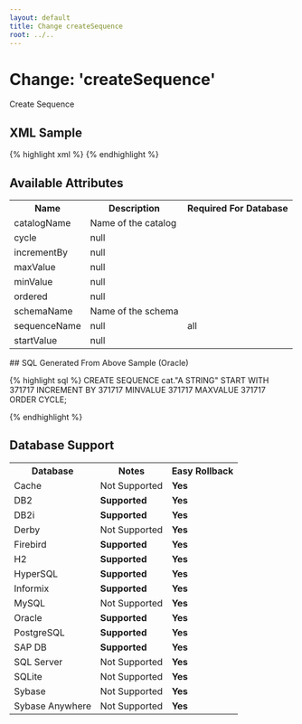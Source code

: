 ```yaml
---
layout: default
title: Change createSequence
root: ../..
---
```


# Change: 'createSequence'

Create Sequence

## XML Sample ##

{% highlight xml %}
<createSequence catalogName="cat"
        cycle="true"
        incrementBy="371717"
        maxValue="371717"
        minValue="371717"
        ordered="true"
        schemaName="public"
        sequenceName="A String"
        startValue="371717"/>
{% endhighlight %}

## Available Attributes ##

<table>
<tr><th>Name</th><th>Description</th><th>Required For Database</th></tr>
<tr><td>catalogName</td><td>Name of the catalog</td><td></td></tr>
<tr><td>cycle</td><td>null</td><td></td></tr>
<tr><td>incrementBy</td><td>null</td><td></td></tr>
<tr><td>maxValue</td><td>null</td><td></td></tr>
<tr><td>minValue</td><td>null</td><td></td></tr>
<tr><td>ordered</td><td>null</td><td></td></tr>
<tr><td>schemaName</td><td>Name of the schema</td><td></td></tr>
<tr><td>sequenceName</td><td>null</td><td>all</td></tr>
<tr><td>startValue</td><td>null</td><td></td></tr>
</table>
## SQL Generated From Above Sample (Oracle)

{% highlight sql %}
CREATE SEQUENCE cat."A STRING" START WITH 371717 INCREMENT BY 371717 MINVALUE 371717 MAXVALUE 371717 ORDER CYCLE;


{% endhighlight %}

## Database Support

<table style='border:1;'>
<tr><th>Database</th><th>Notes</th><th>Easy Rollback</th></tr>
<tr><td>Cache</td><td>Not Supported</td><td><b>Yes</b></td></tr>
<tr><td>DB2</td><td><b>Supported</b></td><td><b>Yes</b></td></tr>
<tr><td>DB2i</td><td><b>Supported</b></td><td><b>Yes</b></td></tr>
<tr><td>Derby</td><td>Not Supported</td><td><b>Yes</b></td></tr>
<tr><td>Firebird</td><td><b>Supported</b></td><td><b>Yes</b></td></tr>
<tr><td>H2</td><td><b>Supported</b></td><td><b>Yes</b></td></tr>
<tr><td>HyperSQL</td><td><b>Supported</b></td><td><b>Yes</b></td></tr>
<tr><td>Informix</td><td><b>Supported</b></td><td><b>Yes</b></td></tr>
<tr><td>MySQL</td><td>Not Supported</td><td><b>Yes</b></td></tr>
<tr><td>Oracle</td><td><b>Supported</b></td><td><b>Yes</b></td></tr>
<tr><td>PostgreSQL</td><td><b>Supported</b></td><td><b>Yes</b></td></tr>
<tr><td>SAP DB</td><td><b>Supported</b></td><td><b>Yes</b></td></tr>
<tr><td>SQL Server</td><td>Not Supported</td><td><b>Yes</b></td></tr>
<tr><td>SQLite</td><td>Not Supported</td><td><b>Yes</b></td></tr>
<tr><td>Sybase</td><td>Not Supported</td><td><b>Yes</b></td></tr>
<tr><td>Sybase Anywhere</td><td>Not Supported</td><td><b>Yes</b></td></tr>
</table>
